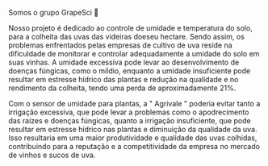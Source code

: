 Somos o grupo GrapeSci 🍇

Nosso projeto é dedicado ao controle de umidade e temperatura do solo, para a colheita das uvas das videiras doeseu hectare. Sendo assim, os problemas enfrentados pelas empresas de cultivo de uva reside na dificuldade de monitorar e controlar adequadamente a umidade do solo em suas vinhas. A umidade excessiva pode levar ao desenvolvimento de doenças fúngicas, como o míldio, enquanto a umidade insuficiente pode resultar em estresse hídrico das plantas e redução na qualidade e no rendimento da colheita, tendo uma perda de aproximadamente 21%.

Com o sensor de umidade para plantas, a " Agrivale " poderia evitar tanto a irrigação excessiva, que pode levar a problemas como o apodrecimento das raízes e doenças fúngicas, quanto a irrigação insuficiente, que pode resultar em estresse hídrico nas plantas e diminuição da qualidade da uva. Isso resultaria em uma maior produtividade e qualidade das uvas colhidas, contribuindo para a reputação e a competitividade da empresa no mercado de vinhos e sucos de uva.
